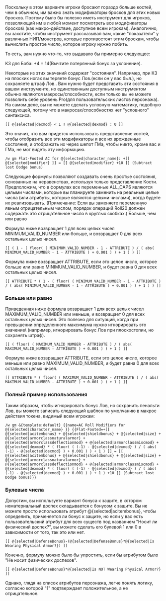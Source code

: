 Поскольку в этом варианте игроки бросают гораздо больше костей, чем в обычном, им важно знать модификаторы бросков для этих новых бросков. Поэтому было бы полезно иметь инструмент для игроков, позволяющий им в любой момент посмотреть все модификаторы бросков\ (как макро-действие, доступное всем игрокам\). Аналогично, вы захотите, чтобы инструмент рассказывал вам, какие "показатели" у различных НИП/монстров, которые противостоят этим броскам, чтобы вычислить простое число, которое игроку нужно побить.

То есть, вам нужно что-то, что выдавало бы примерно следующее:

КЗ для Боба: +4 = 14\(Вычтите потерянный бонус за уклонение\).

Некоторые из этих значений содержат "состояния". Например, при КЗ на плоских ногах вы теряете бонус Лов.\(если он у вас был.\), но сохраняете штраф Лов.\. Вам нужно будет представить эти состояния в вашем инструменте, но единственным доступным инструментом обычно являются макросы/способности, если только вы не можете позволить себе уровень Pro\(для пользовательских листов персонажа\). На самом деле, вы не можете сделать условную математику, подобную следующей, потому что в макросах/способностях нет "условного" синтаксиса.

```text
[[ @{selected|dexmod} < 1 ? @{selected|dexmod} : 0 ]]
```
Это значит, что вам придется использовать представление костей, чтобы отобразить все эти модификаторы и все их врожденные состояния, и отображать их через шепот ГМа, чтобы никто, кроме вас и ГМа, не мог видеть эту информацию.

```text
/w gm Flat-Footed AC for @{selected|character_name}: +[[ @{selected|modifier} ]] = [[ @{selected|modifier} +10 ]] (Subtract lost Dodge bonus)
```


Следующие формулы позволяют создавать очень простые состояния, основанные на неравенствах, используя только представление Кости. Предположим, что в формулах все переменные ALL\_CAPS являются целыми числами, которые вы планируете заменить на реальные целые числа \(или атрибуты, которые являются целыми числами\), когда будете их реализовывать. \(Примечание: Если вы заменяете переменную явным отрицательным числом, порядок операций Roll20 должен содержать это отрицательное число в круглых скобках.\) Больше, чем или равно

Формула ниже возвращает 1 для всех целых чисел MINIMUM\_VALID\_NUMBER или больше, и возвращает 0 для всех остальных целых чисел.

```text
[[ ( 1 - ( floor( ( MINIMUM_VALID_NUMBER - 1 - ATTRIBUTE ) / ( abs( MINIMUM_VALID_NUMBER - 1 - ATTRIBUTE ) + 0.001 ) ) + 1 ) ) ]]
```

Формула ниже возвращает ATTRIBUTE, если это целое число, которое больше или равно MINIMUM\_VALID\_NUMBER, и будет равна 0 для всех остальных целых чисел.


```text
[[ ATTRIBUTE * ( 1 - ( floor( ( MINIMUM_VALID_NUMBER - 1 - ATTRIBUTE ) / ( abs( MINIMUM_VALID_NUMBER - 1 - ATTRIBUTE ) + 0.001 ) ) + 1 ) ) ]]
```

### Больше или равно

Приведенная ниже формула возвращает 1 для всех целых чисел MAXIMUM\_VALID\_NUMBER или меньше, и возвращает 0 для всех остальных целых чисел. Это полезно для ситуаций, когда при превышении определенного максимума нужно игнорировать это значение\ (например, игнорировать бонус Лов при плоскостопии, но сохранять штраф\).

```text
[[ ( floor( ( MAXIMUM_VALID_NUMBER - ATTRIBUTE ) / ( abs( MAXIMUM_VALID_NUMBER - ATTRIBUTE ) + 0.001 ) ) + 1 ) ]]
```

Формула ниже возвращает ATTRIBUTE, если это целое число, которое меньше или равно MAXIMUM\_VALID\_NUMBER, и будет равна 0 для всех остальных целых чисел.

```text
[[ ATTRIBUTE * ( floor( ( MAXIMUM_VALID_NUMBER - ATTRIBUTE ) / ( abs( MAXIMUM_VALID_NUMBER - ATTRIBUTE ) + 0.001 ) ) + 1 ) ]]
```

### Полный пример использования

Таким образом, чтобы игнорировать бонус Лов, но сохранить пенальти Лов, вы можете записать следующий шаблон по умолчанию в макрос действия токена, видимый всем игрокам:

```text
/w gm &{template:default} {{name=AC Roll Modifiers for @{selected|character_name} }} {{Flat-Footed=+[[ @{selected|acitembonus} + @{selected|shieldbonus} + @{selected|size} + @{selected|armorclassnaturalarmor} + @{selected|armorclassdeflectionmod} + @{selected|armorclassmiscmod} + @{selected|dexmod} * ( floor( ( (-1) - @{selected|dexmod} ) / ( abs( (-1) - @{selected|dexmod} ) + 0.001 ) ) + 1 ) ]] = [[ @{selected|acitembonus} + @{selected|shieldbonus} + @{selected|size} + @{selected|armorclassnaturalarmor} + @{selected|armorclassdeflectionmod} + @{selected|armorclassmiscmod} + @{selected|dexmod} * ( floor( ( (-1) - @{selected|dexmod} ) / ( abs( (-1) - @{selected|dexmod} ) + 0.001 ) ) + 1 ) +10 ]] (Subtract lost Dodge bonus)}}
```

### Булевые числа

Допустим, вы используете вариант бонуса к защите, в котором нематериальный доспех складывается с бонусом к защите. Вы не можете просто использовать атрибут @{selected\|acitembonus}, чтобы определить, применяется ли бонус к защите, но если у вас есть пользовательский атрибут для всех существ под названием "Носит ли физический доспех?", вы можете сделать его булевой 1 или 0 в зависимости от того, так это или нет.

```text
[[ @{selected|DefenseBonus}-(@{selected|DefenseBonus}*@{selected|Is Wearing Physical Armor?}) ]]
```

Конечно, формулу можно было бы упростить, если бы атрибутом было "Не носит физических доспехов".

```text
[[ @{selected|DefenseBonus}*@{selected|Is NOT Wearing Physical Armor?} ]]
```

Однако, глядя на список атрибутов персонажа, легче понять логику, согласно которой "1" подтверждает положительное, а не отрицательное.

